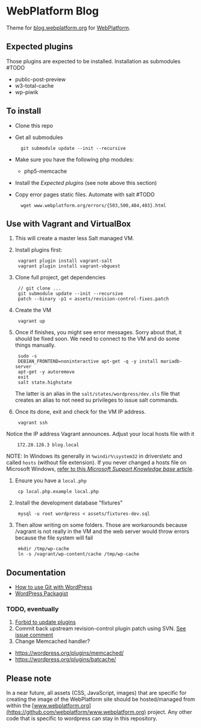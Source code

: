 # WebPlatform Blog

Theme for [blog.webplatform.org](http://blog.webplatform.org/) for [WebPlatform](http://www.webplatform.org/).


## Expected plugins

Those plugins are expected to be installed. Installation as submodules #TODO

* public-post-preview
* w3-total-cache
* wp-piwik


## To install

* Clone this repo
* Get all submodules

        git submodule update --init --recursive

* Make sure you have the following php modules:
  * php5-memcache
* Install the *Expected plugins* (see note above this section)
* Copy error pages static files.  Automate with salt #TODO

        wget www.webplatform.org/errors/{503,500,404,403}.html


## Use with Vagrant and VirtualBox

1. This will create a master less Salt managed VM.

1. Install plugins first:

        vagrant plugin install vagrant-salt
        vagrant plugin install vagrant-vbguest

1. Clone full project, get dependencies

        // git clone ...
        git submodule update --init --recursive
        patch --binary -p1 < assets/revision-control-fixes.patch

1. Create the VM

        vagrant up

1. Once if finishes, you might see error messages. Sorry about that, it should be fixed soon. We need to connect to the VM and do some things manually.

        sudo -s
        DEBIAN_FRONTEND=noninteractive apt-get -q -y install mariadb-server
        apt-get -y autoremove
        exit
        salt state.highstate

    The latter is an alias in the `salt/states/wordpress/dev.sls` file that creates an alias to not need su privileges to issue salt commands.

1. Once its done, exit and check for the VM IP address.

        vagrant ssh

  Notice the IP address Vagrant announces. Adjust your local hosts file with it

        172.28.128.3 blog.local

  NOTE: In Windows its generally in `%windir%\system32` in drivers\etc and called `hosts` (without file extension). If you never changed a hosts file on Microsoft Windows, [refer to this *Microsoft Support Knowledge base* article](http://support.microsoft.com/kb/972034).

1. Ensure you have a `local.php`

        cp local.php.example local.php

1. Install the development database "fixtures"

        mysql -u root wordpress < assets/fixtures-dev.sql

1. Then allow writing on some folders.
  Those are workarounds because /vagrant is not really in the VM and the web server would throw errors because the file system will fail

        mkdir /tmp/wp-cache
        ln -s /vagrant/wp-content/cache /tmp/wp-cache


## Documentation

* [How to use Git with WordPress](http://blog.g-design.net/post/60019471157/managing-and-deploying-wordpress-with-git)
* [WordPress Packagist](http://wpackagist.org/)


### TODO, eventually

1. [Forbid to update plugins](http://tkjune.com/disable-update-checking-of-wordpress-3/)
2. Commit back upstream revision-control plugin patch using SVN. [See issue comment](https://wordpress.org/support/topic/php-errors-37?replies=2#post-6343317)
3. Change Memcached handler?
  * https://wordpress.org/plugins/memcached/
  * https://wordpress.org/plugins/batcache/

## Please note

In a near future, all assets (CSS, JavaScript, images) that are specific for creating the image
of the WebPlatform site should be hosted/managed from within the [www.webplatform.org](https://github.com/webplatform/www.webplatform.org) project. Any other code that is specific to wordpress can stay in this repository.
